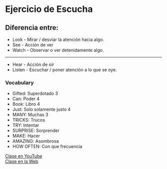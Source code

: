 # Ejercicio de Escucha 

## Diferencia entre:
- Look - Mirar / desviar la atención hacia algo.
- See - Acción de ver
- Watch - Observar o ver detenidamente algo.
---
- Hear - Acción de oír
- Listen - Escuchar / poner atención a lo que se oye.

### Vocabulary
- Gifted: Superdotado 3     
- Can: Poder 4   
- Book: Libro 4   
- Just: Solo solamente justo 4     
- MANY: Muchas 3       
- TRICKS: Trucos     
- TRY: Intentar     
- SURPRISE: Sorprender     
- MAKE: Hacer     
- AMAZING: Asombrosa     
- HOW OFTEN: Con que frecuencia     

[Clase en YouTube](https://www.youtube.com/watch?v=18l3DjcxLLY&list=PLgrNDDl9MxYmUmf19zPiljdg8FKIRmP78&index=27)  
[Clase en la Web](https://www.pacho8a.com/ingl%C3%A9s/curso-ingl%C3%A9s-nivel-b%C3%A1sico/lecci%C3%B3n-23/)